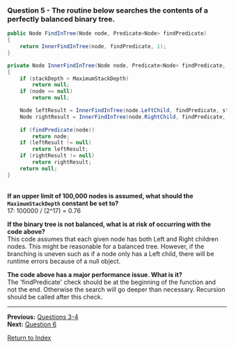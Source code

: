### Question 5 - The routine below searches the contents of a perfectly balanced binary tree.

```csharp
public Node FindInTree(Node node, Predicate<Node> findPredicate)
{
    return InnerFindInTree(node, findPredicate, 1);
}

private Node InnerFindInTree(Node node, Predicate<Node> findPredicate, int stackDepth)
{
    if (stackDepth > MaximumStackDepth)
        return null;
    if (node == null)
        return null;

    Node leftResult = InnerFindInTree(node.LeftChild, findPredicate, stackDepth + 1);
    Node rightResult = InnerFindInTree(node.RightChild, findPredicate, stackDepth + 1);
    
    if (findPredicate(node))
        return node;
    if (leftResult != null)
        return leftResult;
    if (rightResult != null)
        return rightResult;
    return null;
}
```

\
**If an upper limit of 100,000 nodes is assumed, what should the `MaximumStackDepth` constant be set to?**  
17: 100000 / (2^17) = 0.76

**If the binary tree is not balanced, what is at risk of occurring with the code above?**  
This code assumes that each given node has both Left and Right children nodes. This might be reasonable for a balanced tree. However, if the branching is uneven such as if a node only has a Left child, there will be runtime errors because of a null object.

**The code above has a major performance issue. What is it?**  
The 'findPredicate' check should be at the beginning of the function and not the end. Otherwise the search will go deeper than necessary. Recursion should be called after this check.

---

**Previous:** [Questions 3-4](./questions3-4.md)  
**Next:** [Question 6](./question6.md)

[Return to Index](../readme.md)
